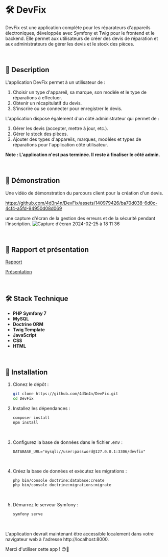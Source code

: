 # 🛠️ DevFix

DevFix est une application complète pour les réparateurs d'appareils électroniques, développée avec Symfony et Twig pour le frontend et le backend. Elle permet aux utilisateurs de créer des devis de réparation et aux administrateurs de gérer les devis et le stock des pièces.

<br>

## 🌟 Description

L'application DevFix permet à un utilisateur de :

1. Choisir un type d'appareil, sa marque, son modèle et le type de réparations à effectuer.
2. Obtenir un récapitulatif du devis.
3. S'inscrire ou se connecter pour enregistrer le devis.

L'application dispose également d'un côté administrateur qui permet de :

1. Gérer les devis (accepter, mettre à jour, etc.).
2. Gérer le stock des pièces.
3. Ajouter des types d'appareils, marques, modèles et types de réparations pour l'application côté utilisateur.

**Note : L'application n'est pas terminée. Il reste à finaliser le côté admin.**

<br>

## 🎥 Démonstration

Une vidéo de démonstration du parcours client pour la création d'un devis.

https://github.com/4d3n4n/DevFix/assets/140979426/ba70d038-6d0c-4cf4-a5fd-94950d08d069

une capture d'écran de la gestion des erreurs et de la sécurité pendant l'inscription.
![Capture d’écran 2024-02-25 à 18 11 36](https://github.com/4d3n4n/DevFix/assets/140979426/fdd51149-04bc-4866-ac1d-4ab0fa869a88)


<br>

## 📘 Rapport et présentation

<a href="Rapport" target="_blank">Rapport</a>

<a href="Présentation" target="_blank">Présentation</a>

<br>

## 🛠️ Stack Technique

- **PHP Symfony 7**
- **MySQL**
- **Doctrine ORM**
- **Twig Template**
- **JavaScript**
- **CSS**
- **HTML**

<br>

## 🚀 Installation

1. Clonez le dépôt :
   ```bash
   git clone https://github.com/4d3n4n/DevFix.git
   cd DevFix
   ```
   
2. Installez les dépendances :
   ```bash
   composer install
   npm install
   ```

<br>

3. Configurez la base de données dans le fichier .env :
   ```env
   DATABASE_URL="mysql://user:password@127.0.0.1:3306/devfix"
   ```

<br>

4. Créez la base de données et exécutez les migrations :
   ```bash
   php bin/console doctrine:database:create
   php bin/console doctrine:migrations:migrate
   ```

<br>

5. Démarrez le serveur Symfony :
   ```bash
   symfony serve
   ```

<br>

L'application devrait maintenant être accessible localement dans votre navigateur web à l'adresse http://localhost:8000.


Merci d'utiliser cette app ! 😊🔧
